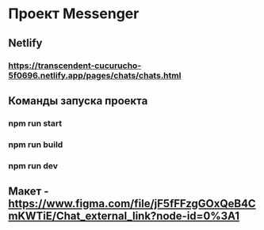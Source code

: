 # Проект Messenger

## Netlify

### https://transcendent-cucurucho-5f0696.netlify.app/pages/chats/chats.html

## Команды запуска проекта

### npm run start

### npm run build

### npm run dev

## Макет - https://www.figma.com/file/jF5fFFzgGOxQeB4CmKWTiE/Chat_external_link?node-id=0%3A1
